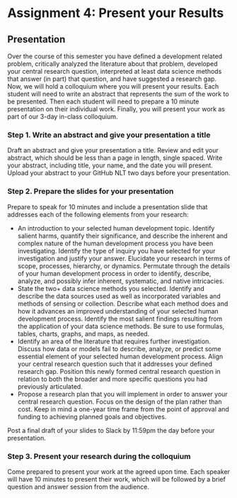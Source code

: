 # Assignment 4: Present your Results

## Presentation

Over the course of this semester you have defined a development related problem, critically analyzed the literature about that problem, developed your central research question, interpreted at least data science methods that answer (in part) that question, and have suggested a research gap. Now, we will hold a colloquium where you will present your results. Each student will need to write an abstract that represents the sum of the work to be presented. Then each student will need to prepare a 10 minute presentation on their individual work. Finally, you will present your work as part of our 3-day in-class colloquium.

### Step 1. Write an abstract and give your presentation a title

Draft an abstract and give your presentation a title. Review and edit your abstract, which should be less than a page in length, single spaced. Write your abstract, including title, your name, and the date you will present. Upload your abstract to your GitHub NLT two days before your presentation.

### Step 2. Prepare the slides for your presentation

Prepare to speak for 10 minutes and include a presentation slide that addresses each of the following elements from your research:

* An introduction to your selected human development topic. Identify salient harms, quantify their significance, and describe the inherent and complex nature of the human development process you have been investigating. Identify the type of inquiry you have selected for your investigation and justify your answer. Elucidate your research in terms of scope, processes, hierarchy, or dynamics. Permutate through the details of your human development process in order to identify, describe, analyze, and possibly infer inherent, systematic, and native intricacies.
* State the two+ data science methods you selected. Identify and describe the data sources used as well as incorporated variables and methods of sensing or collection. Describe what each method does and how it advances an improved understanding of your selected human development process. Identify the most salient findings resulting from the application of your data science methods. Be sure to use formulas, tables, charts, graphs, and maps, as needed.
* Identify an area of the literature that requires further investigation. Discuss how data or models fail to describe, analyze, or predict some essential element of your selected human development process. Align your central research question such that it addresses your defined research gap. Position this newly formed central research question in relation to both the broader and more specific questions you had previously articulated.
* Propose a research plan that you will implement in order to answer your central research question. Focus on the design of the plan rather than cost. Keep in mind a one-year time frame from the point of approval and funding to achieving planned goals and objectives.

Post a final draft of your slides to Slack by 11:59pm the day before your presentation.

### Step 3. Present your research during the colloquium

Come prepared to present your work at the agreed upon time. Each speaker will have 10 minutes to present their work, which will be followed by a brief question and answer session from the audience.
